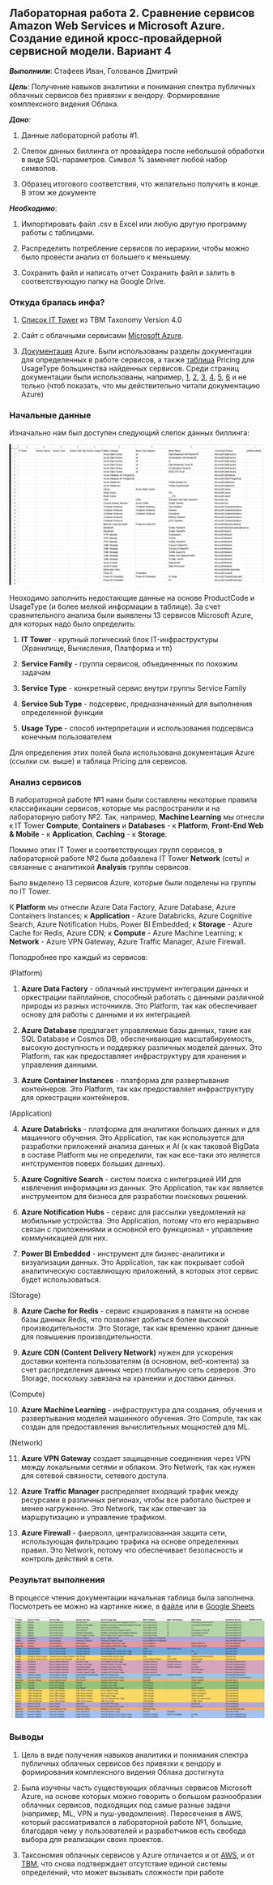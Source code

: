 ## Лабораторная работа 2. Сравнение сервисов Amazon Web Services и Microsoft Azure. Создание единой кросс-провайдерной сервисной модели. Вариант 4

***Выполнили***: Стафеев Иван, Голованов Дмитрий


***Цель***: Получение навыков аналитики и понимания спектра публичных облачных сервисов без привязки к вендору. Формирование комплексного видения Облака.

***Дано***:

1. Данные лабораторной работы #1.

2. Слепок данных биллинга от провайдера после небольшой обработки в виде SQL-параметров. Символ % заменяет любой набор символов.

3. Образец итогового соответствия, что желательно получить в конце. В этом же документе  

***Необходимо***:

1. Импортировать файл .csv в Excel или любую другую программу работы с таблицами. 

2. Распределить потребление сервисов по иерархии, чтобы можно было провести анализ от большего к меньшему.

3. Сохранить файл и написать отчет
Сохранить файл и залить в соответствующую папку на Google Drive.

### Откуда бралась инфа?

1. [Список IT Tower](https://higherlogicdownload.s3.amazonaws.com/TBMCOUNCIL/c15d372f-9951-46c8-9c3f-213c696401b6/UploadedImages/TBM_Taxonomy_V4_0.pdf) из TBM Taxonomy
Version 4.0

2. Сайт с облачными сервисами [Microsoft Azure](https://azure.microsoft.com/ru-ru).

3. [Документация](https://learn.microsoft.com/en-us/azure/?product=popular) Azure. Были использованы разделы документации для определенных в работе сервисов, а также [таблица](https://learn.microsoft.com/en-us/azure/?product=popular) Pricing для UsageType большинства найденных сервисов. Среди страниц документации были использованы, например, [1](https://learn.microsoft.com/en-us/azure/data-factory/concepts-integration-runtime), [2](https://learn.microsoft.com/en-us/rest/api/machinelearning/), [3](https://azure.microsoft.com/en-us/updates?id=guid-migration-container-instances), [4](https://learn.microsoft.com/en-us/azure/container-apps/jobs?tabs=azure-cli), [5](https://learn.microsoft.com/en-us/azure/traffic-manager/traffic-manager-configure-geographic-routing-method), [6](https://learn.microsoft.com/en-us/azure/architecture/best-practices/caching?toc=%2Fazure%2Fredis-cache%2Ftoc.json) и не только (чтоб показать, что мы действительно читали документацию Azure)

### Начальные данные

Изначально нам был доступен следующий слепок данных биллинга:

![Начальные данные](../img/cloud2_start.png)

Неоходимо заполнить недостающие данные на основе ProductCode и UsageType (и более мелкой информации в таблице). За счет сравнительного анализа были выявлены 13 сервисов Microsoft Azure, для которых надо было определить:

1. **IT Tower** - крупный логический блок IT-инфраструктуры (Хранилище, Вычисления, Платформа и тп)

2. **Service Family** - группа сервисов, объединенных по похожим задачам

3. **Service Type** - конкретный сервис внутри группы Service Family

4. **Service Sub Type** - подсервис, предназначенный для выполнения определенной функции

5. **Usage Type** - способ интерпретации и использования подсервиса конечным пользователем

Для определения этих полей была использована документация Azure (ссылки см. выше) и таблица Pricing для сервисов.


### Анализ сервисов

В лабораторной работе №1 нами были составлены некоторые правила классификации сервисов, которые мы распространили и на лабораторную работу №2. Так, например, **Machine Learning** мы отнесли к IT Tower **Compute**, **Containers** и **Databases** - к **Platform**, **Front-End Web & Mobile** - к **Application**, **Caching** - к **Storage**.

Помимо этих IT Tower и соответствующих групп сервисов, в лабораторной работе №2 была добавлена IT Tower **Network** (сеть) и связанные с аналитикой **Analysis** группы сервисов.

Было выделено 13 сервисов Azure, которые были поделены на группы по IT Tower. 

К **Platform** мы отнесли Azure Data Factory, Azure Database, Azure Containers Instances; к **Application** - Azure Databricks, Azure Cognitive Search, Azure Notification Hubs, Power BI Embedded; к **Storage** - Azure Cache for Redis, Azure CDN; к **Compute** - Azure Machine Learning; к **Network** - Azure VPN Gateway, Azure Traffic Manager, Azure Firewall.

Поподробнее про каждый из сервисов:

(Platform)

1. **Azure Data Factory** - облачный инструмент интеграции данных и оркестрации пайплайнов, способный работать с данными различной природы из разных источниклв. Это Platform, так как обеспечивает основу для работы с данными и их интеграцией.

2. **Azure Database** предлагает управляемые базы данных, такие как SQL Database и Cosmos DB, обеспечивающие масштабируемость, высокую доступность и поддержку различных моделей данных. Это Platform, так как предоставляет инфраструктуру для хранения и управления данными.

3. **Azure Container Instances** - платформа для развертывания контейнеров. Это Platform, так как предоставляет инфраструктуру для оркестрации контейнеров.

(Application)

4. **Azure Databricks**  - платформа для аналитики больших данных и для машинного обучения. Это Application, так как используется для разработки приложений анализа данных и AI (к как таковой BigData в составе Platform мы не определили, так как все-таки это является интструментов поверх больших данных).

5. **Azure Cognitive Search** - систем поиска с интеграцией ИИ для извлечения информации из данных. Это Application, так как является инструментом для бизнеса для разработки поисковых решений.

6. **Azure Notification Hubs** - сервис для рассылки уведомлений на мобильные устройства. Это Application, потому что его неразрывно связан с приложениями и основной его функционал - управление коммуникацией для них.

7. **Power BI Embedded** - инструмент для бизнес-аналитики и визуализации данных. Это Application, так как покрывает собой аналитическую составляющую приложений, в которых этот сервис будет использоваться.

(Storage)

8. **Azure Cache for Redis** - сервис кэширования в памяти на основе базы данных Redis, что позволяет добиться более высокой производительности. Это Storage, так как временно хранит данные для повышения производительности.

9. **Azure CDN (Content Delivery Network)** нужен для ускорения доставки контента пользователям (в основном, веб-контента) за счет распределения данных через глобальную сеть серверов. Это Storage, поскольку завязана на хранении и доставки данных.

(Compute)

10. **Azure Machine Learning**  - инфраструктура для создания, обучения и развертывания моделей машинного обучения. Это Compute, так как создан для предоставления вычислительных мощностей для ML.

(Network)

11. **Azure VPN Gateway**  создает защищенные соединения через VPN между локальными сетями и облаком. Это Network, так как нужен для сетевой связности, сетевого доступа.

12. **Azure Traffic Manager** распределяет входящий трафик между ресурсами в различных регионах, чтобы все работало быстрее и менее нагруженно. Это Network, так как отвечает за маршрутизацию и управление трафиком.

13. **Azure Firewall** - фаерволл, централизованная защита сети, использующая фильтрацию трафика на основе определенных правил. Это Network, потому что обеспечивает безопасность и контроль действий в сети. 


### Результат выполнения

В процессе чтения документации начальная таблица была заполнена. Посмотреть ее можно на картинке ниже, в [файле](cloud_lab2.csv) или в [Google Sheets](https://docs.google.com/spreadsheets/d/1SkKx3_B2UgrejIor0YTtRo1RaswVe3kMzM3BOpR0URI/edit?usp=sharing)

![Результат выполнения](../img/cloud2_final.png)


### Выводы

1. Цель в виде получения навыков аналитики и понимания спектра публичных облачных сервисов без привязки к вендору и формирования комплексного видения Облака достигнута

2. Была изучены часть существующих облачных сервисов Microsoft Azure, на основе которых можно говорить о большом разнообразии облачных сервисов, подходящих под самые разные задачи (например, ML, VPN и пуш-уведомления). Пересечения в AWS, который рассматривался в лабораторной работе №1, большие, благодаря чему у пользователей и разработчиков есть свобода выбора для реализации своих проектов.

3. Таксономия облачных сервисов у Azure отличается и от [AWS](https://s3-us-west-2.amazonaws.com/communityfiles.apptio.com/Education+Services/Introduction+to+ATUM_6-22-17/presentation_content/external_files/Attachment%203_Taxonomy%20-%20IT%20Towers.pdf), и от [TBM](https://higherlogicdownload.s3.amazonaws.com/TBMCOUNCIL/c15d372f-9951-46c8-9c3f-213c696401b6/UploadedImages/TBM_Taxonomy_V4_0.pdf), что снова подтверждает отсутствие единой системы определений, что может вызывать сложности при работе